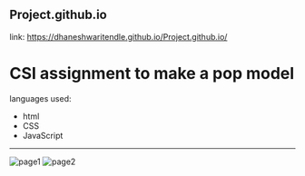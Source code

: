 ## Project.github.io
 link: https://dhaneshwaritendle.github.io/Project.github.io/
# CSI assignment to make a pop model 
languages used:
- html
- CSS
- JavaScript
--------------
![page1](https://user-images.githubusercontent.com/110600266/206915665-982f2f90-8af8-4080-9b61-047811924b97.png)
![page2](https://user-images.githubusercontent.com/110600266/206915684-eb8e2daa-5ce8-4c6d-9cdf-529ac4f4c1df.png)
